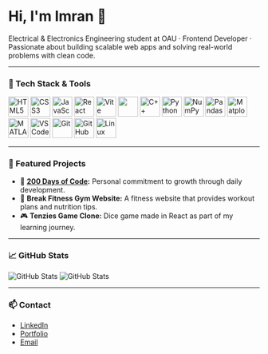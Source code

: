 <h1 align="left">Hi, I'm Imran 👋</h1>

<p align="left">
  Electrical & Electronics Engineering student at OAU · Frontend Developer · Passionate about building scalable web apps and solving real-world problems with clean code.
</p>

---

### 🔧 Tech Stack & Tools

<p align="left">
  <!-- Web Dev -->
  <img src="https://cdn.jsdelivr.net/gh/devicons/devicon/icons/html5/html5-original.svg" alt="HTML5" width="40" height="40"/>
  <img src="https://cdn.jsdelivr.net/gh/devicons/devicon/icons/css3/css3-original.svg" alt="CSS3" width="40" height="40"/>
  <img src="https://cdn.jsdelivr.net/gh/devicons/devicon/icons/javascript/javascript-original.svg" alt="JavaScript" width="40" height="40"/>
  <img src="https://cdn.jsdelivr.net/gh/devicons/devicon/icons/react/react-original.svg" alt="React" width="40" height="40"/>
  <img src="https://cdn.jsdelivr.net/gh/devicons/devicon/icons/vitejs/vitejs-original.svg" alt="Vite" width="40" height="40"/>
  <img src="https://cdn.jsdelivr.net/gh/devicons/devicon@latest/icons/tailwindcss/tailwindcss-original.svg" width="40" height="40" />
          

  <!-- Programming -->
  <img src="https://cdn.jsdelivr.net/gh/devicons/devicon/icons/cplusplus/cplusplus-original.svg" alt="C++" width="40" height="40"/>
  <img src="https://cdn.jsdelivr.net/gh/devicons/devicon/icons/python/python-original.svg" alt="Python" width="40" height="40"/>

  <!-- Data/AI -->
  <img src="https://cdn.jsdelivr.net/gh/devicons/devicon/icons/numpy/numpy-original.svg" alt="NumPy" width="40" height="40"/>
  <img src="https://cdn.jsdelivr.net/gh/devicons/devicon/icons/pandas/pandas-original.svg" alt="Pandas" width="40" height="40"/>
  <img src="https://cdn.jsdelivr.net/gh/devicons/devicon/icons/matplotlib/matplotlib-original.svg" alt="Matplotlib" width="40" height="40"/>

  <!-- Other Tools -->
  <img src="https://cdn.jsdelivr.net/gh/devicons/devicon/icons/matlab/matlab-original.svg" alt="MATLAB" width="40" height="40"/>
  <img src="https://cdn.jsdelivr.net/gh/devicons/devicon/icons/vscode/vscode-original.svg" alt="VS Code" width="40" height="40"/>
  <img src="https://cdn.jsdelivr.net/gh/devicons/devicon/icons/git/git-original.svg" alt="Git" width="40" height="40"/>
  <img src="https://cdn.jsdelivr.net/gh/devicons/devicon/icons/github/github-original.svg" alt="GitHub" width="40" height="40"/>
  <img src="https://cdn.jsdelivr.net/gh/devicons/devicon/icons/linux/linux-original.svg" alt="Linux" width="40" height="40"/>
</p>

---

### 📂 Featured Projects

- 🚀 **[200 Days of Code](https://github.com/Xpektra7/200-days-of-code):** Personal commitment to growth through daily development.
- 🧭 **Break Fitness Gym Website:** A fitness website that provides workout plans and nutrition tips.
- 🎮 **Tenzies Game Clone:** Dice game made in React as part of my learning journey.

---

### 📈 GitHub Stats

<p align="left">
  <img src="https://github-readme-stats.vercel.app/api?username=Xpektra7&show_icons=true&theme=default" alt="GitHub Stats" />
   <img src="https://github-readme-streak-stats.herokuapp.com/?user=Xpektra7&show_icons=true&theme=default" alt="GitHub Stats" />
</p>

---

### 📫 Contact

- [LinkedIn](www.linkedin.com/in/ogungbayi-imran-9a4ba9291)
- [Portfolio](https://portfolio-pi-eight-46.vercel.app/)
- [Email](xpektra7@gmail.com)

